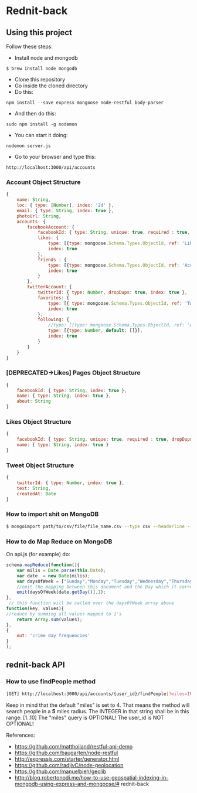 # Rednit-back

## Using this project

Follow these steps:

* Install node and mongodb
```shell
$ brew install node mongodb
```

* Clone this repository
* Go inside the cloned directory
* Do this:
``` shell
npm install --save express mongoose node-restful body-parser
```
* And then do this:
``` shell
sudo npm install -g nodemon
```
* You can start it doing:
``` shell
nodemon server.js
```

* Go to your browser and type this:
```shell
http://localhost:3000/api/accounts
```


### Account Object Structure
```javascript
{
    name: String,
    loc: { type: [Number], index: '2d' },
    email: { type: String, index: true },
    photoUrl: String,
    accounts: {
        facebookAccount: {
            facebookId: { type: String, unique: true, required : true, dropDups: true, index: true },
            likes: {
                type: [{type: mongoose.Schema.Types.ObjectId, ref: 'Likes', default: []}],
                index: true
            },
            friends : {
                type: [{type: mongoose.Schema.Types.ObjectId, ref: 'Accounts', default: []}],
                index: true
            }
        },
        twitterAccount: {
            twitterId: { type: Number, dropDups: true, index: true },
            favorites: {
                type: [{ type: mongoose.Schema.Types.ObjectId, ref: 'Tweets', default: [] }],
                index: true
            },
            following: {
                //type: [{type: mongoose.Schema.Types.ObjectId, ref: 'Accounts'}],
                type: [{type: Number, default: []}],
                index: true
            }
        }
    }
}
```

### [DEPRECATED->Likes] Pages Object Structure
```javascript
{
    facebookId: { type: String, index: true },
    name: { type: String, index: true },
    about: String
}
```

### Likes Object Structure
```javascript
{
    facebookId: { type: String, unique: true, required : true, dropDups: true, index: true },
    name: { type: String, index: true }
}
```

### Tweet Object Structure
```javascript
{
    twitterId: { type: Number, index: true },
    text: String,
    createdAt: Date
}
```

### How to import shit on MongoDB

```sh
$ mongoimport path/to/csv/file/file_name.csv --type csv --headerline --collection crimes
```

### How to do Map Reduce on MongoDB
On api.js (for example) do:
```javascript
schema.mapReduce(function(){
    var milis = Date.parse(this.Date);
    var date  = new Date(milis);
    var daysOfWeek = ["Sunday","Monday","Tuesday","Wednesday","Thursday","Friday","Saturday"];
    //emit the mapping between this document and the Day which it corresponds to.
    emit(daysOfWeek[date.getDay()],1);
},
 // this function will be called over the daysOfWeek array above
function(key, values){
//reduce by summing all values mapped to 1's
    return Array.sum(values);
},
{
    out: 'crime day frequencies'
}
);
```

## rednit-back API

### How to use findPeople method
```bash
[GET] http://localhost:3000/api/accounts/{user_id}/findPeople[?miles=INTEGER]
```
Keep in mind that the default "miles" is set to 4. That means the method will search people in a **5** miles radius.
The INTEGER in that string shall be in this range: [1..10]
The "miles" query is OPTIONAL!
The user_id is NOT OPTIONAL!

References:

* https://github.com/matthoiland/restful-api-demo
* https://github.com/baugarten/node-restful
* http://expressjs.com/starter/generator.html
* https://github.com/radjivC/node-geolocation
* https://github.com/manuelbieh/geolib
* http://blog.robertonodi.me/how-to-use-geospatial-indexing-in-mongodb-using-express-and-mongoose/# rednit-back
